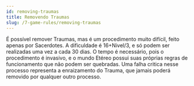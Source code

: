 ```yaml
---
id: removing-traumas
title: Removendo Traumas
slug: /7-game-rules/removing-traumas
---
```


É possível remover Traumas, mas é um procedimento muito difícil, feito apenas por Sacerdotes.
A dificuldade é 16+Nivel/3, e só podem ser realizadas uma vez a cada 30 dias.
O tempo é necessário, pois o procedimento é invasivo, e o mundo Etéreo possui suas próprias regras de funcionamento que não podem ser quebradas.
Uma falha critica nesse processo representa a enraizamento do Trauma, que jamais poderá removido por qualquer outro processo.
